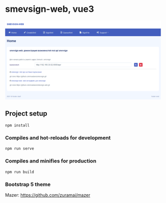 # smevsign-web, vue3

[![title.png](title.png)](#title)

## Project setup
```
npm install
```

### Compiles and hot-reloads for development
```
npm run serve
```

### Compiles and minifies for production
```
npm run build
```

### Bootstrap 5 theme
Mazer: https://github.com/zuramai/mazer